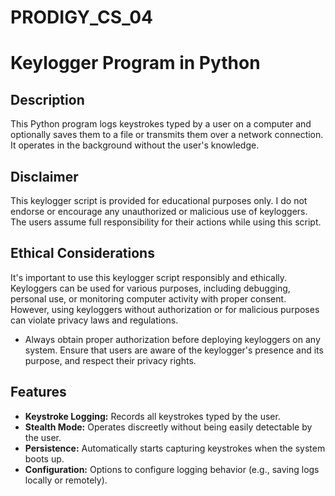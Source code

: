 # PRODIGY_CS_04
# Keylogger Program in Python

## Description

This Python program logs keystrokes typed by a user on a computer and optionally saves them to a file or transmits them over a network connection. It operates in the background without the user's knowledge.

## Disclaimer
This keylogger script is provided for educational purposes only. I do not endorse or encourage any unauthorized or malicious use of keyloggers. The users assume full responsibility for their actions while using this script.
## Ethical Considerations
It's important to use this keylogger script responsibly and ethically. Keyloggers can be used for various purposes, including debugging, personal use, or monitoring computer activity with proper consent. However, using keyloggers without authorization or for malicious purposes can violate privacy laws and regulations.

- Always obtain proper authorization before deploying keyloggers on any system. Ensure that users are aware of the keylogger's presence and its purpose, and respect their privacy rights.

## Features

- **Keystroke Logging:** Records all keystrokes typed by the user.
- **Stealth Mode:** Operates discreetly without being easily detectable by the user.
- **Persistence:** Automatically starts capturing keystrokes when the system boots up.
- **Configuration:** Options to configure logging behavior (e.g., saving logs locally or remotely).


 
